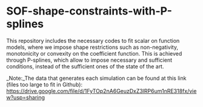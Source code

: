 # SOF-shape-constraints-with-P-splines
This repository includes the necessary codes to fit scalar on function models, where we impose shape restrictions such as non-negativity, monotonicity or convexity on the coefficient function. This is achieved through P-splines, which allow to impose necessary and sufficient conditions, instead of the sufficient ones of the state of the art.

_Note:_The data that generates each simulation can be found at this link (files too large to fit in Github): https://drive.google.com/file/d/1FyTOp2nA6GeuzDxZ3lRP6um1nRE318fx/view?usp=sharing
